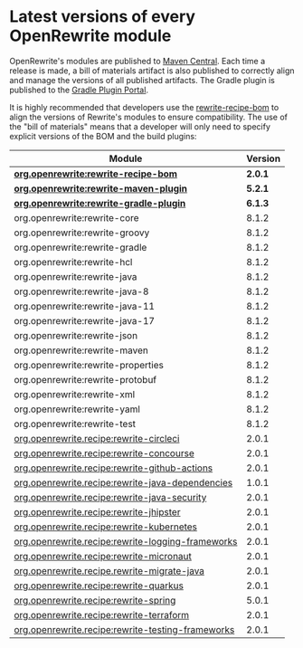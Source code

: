# Latest versions of every OpenRewrite module

OpenRewrite's modules are published to [Maven Central](https://search.maven.org/search?q=org.openrewrite). Each time a release is made, a bill of materials artifact is also published to correctly align and manage the versions of all published artifacts. The Gradle plugin is published to the [Gradle Plugin Portal](https://plugins.gradle.org/plugin/org.openrewrite.rewrite).

It is highly recommended that developers use the [rewrite-recipe-bom](https://github.com/openrewrite/rewrite-recipe-bom) to align the versions of Rewrite's modules to ensure compatibility. The use of the "bill of materials" means that a developer will only need to specify explicit versions of the BOM and the build plugins:

| Module                                                                                                         | Version    |
| -------------------------------------------------------------------------------------------------------------- | ---------- |
| [**org.openrewrite:rewrite-recipe-bom**](https://github.com/openrewrite/rewrite-recipe-bom)                    | **2.0.1** |
| [**org.openrewrite:rewrite-maven-plugin**](https://github.com/openrewrite/rewrite-maven-plugin)                | **5.2.1** |
| [**org.openrewrite:rewrite-gradle-plugin**](https://github.com/openrewrite/rewrite-gradle-plugin)              | **6.1.3** |
| org.openrewrite:rewrite-core                                                                                   | 8.1.2     |
| org.openrewrite:rewrite-groovy                                                                                 | 8.1.2     |
| org.openrewrite:rewrite-gradle                                                                                 | 8.1.2     |
| org.openrewrite:rewrite-hcl                                                                                    | 8.1.2     |
| org.openrewrite:rewrite-java                                                                                   | 8.1.2     |
| org.openrewrite:rewrite-java-8                                                                                 | 8.1.2     |
| org.openrewrite:rewrite-java-11                                                                                | 8.1.2     |
| org.openrewrite:rewrite-java-17                                                                                | 8.1.2     |
| org.openrewrite:rewrite-json                                                                                   | 8.1.2     |
| org.openrewrite:rewrite-maven                                                                                  | 8.1.2     |
| org.openrewrite:rewrite-properties                                                                             | 8.1.2     |
| org.openrewrite:rewrite-protobuf                                                                               | 8.1.2     |
| org.openrewrite:rewrite-xml                                                                                    | 8.1.2     |
| org.openrewrite:rewrite-yaml                                                                                   | 8.1.2     |
| org.openrewrite:rewrite-test                                                                                   | 8.1.2     |
| [org.openrewrite.recipe:rewrite-circleci](https://github.com/openrewrite/rewrite-circleci)                     | 2.0.1     |
| [org.openrewrite.recipe:rewrite-concourse](https://github.com/openrewrite/rewrite-concourse)                   | 2.0.1     |
| [org.openrewrite.recipe:rewrite-github-actions](https://github.com/openrewrite/rewrite-github-actions)         | 2.0.1     |
| [org.openrewrite.recipe:rewrite-java-dependencies](https://github.com/openrewrite/rewrite-java-dependencies)   | 1.0.1      |
| [org.openrewrite.recipe:rewrite-java-security](https://github.com/openrewrite/rewrite-java-security)           | 2.0.1     |
| [org.openrewrite.recipe:rewrite-jhipster](https://github.com/openrewrite/rewrite-jhipster)                     | 2.0.1     |
| [org.openrewrite.recipe:rewrite-kubernetes](https://github.com/openrewrite/rewrite-kubernetes)                 | 2.0.1     |
| [org.openrewrite.recipe:rewrite-logging-frameworks](https://github.com/openrewrite/rewrite-logging-frameworks) | 2.0.1     |
| [org.openrewrite.recipe:rewrite-micronaut](https://github.com/openrewrite/rewrite-micronaut)                   | 2.0.1     |
| [org.openrewrite.recipe.rewrite-migrate-java](https://github.com/openrewrite/rewrite-migrate-java)             | 2.0.1     |
| [org.openrewrite.recipe:rewrite-quarkus](https://github.com/openrewrite/rewrite-quarkus)                       | 2.0.1     |
| [org.openrewrite.recipe:rewrite-spring](https://github.com/openrewrite/rewrite-spring)                         | 5.0.1     |
| [org.openrewrite.recipe:rewrite-terraform](https://github.com/openrewrite/rewrite-terraform)                   | 2.0.1     |
| [org.openrewrite.recipe:rewrite-testing-frameworks](https://github.com/openrewrite/rewrite-testing-frameworks) | 2.0.1     |
